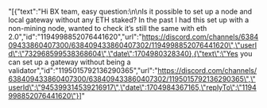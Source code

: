 "[{\"text\":\"Hi BX team, easy question:\\n\\nIs it possible to set up a node and local gateway without any ETH staked? In the past I had this set up with a non-mining node, wanted to check it’s still the same with eth 2.0\",\"id\":\"1194998852076441620\",\"url\":\"https://discord.com/channels/638409433860407300/638409433860407302/1194998852076441620\",\"userId\":\"732968599538368604\",\"date\":1704980328340},{\"text\":\"Yes you can set up a gateway without being a validator\",\"id\":\"1195015792136290365\",\"url\":\"https://discord.com/channels/638409433860407300/638409433860407302/1195015792136290365\",\"userId\":\"945399314539216917\",\"date\":1704984367165,\"replyTo\":\"1194998852076441620\"}]"